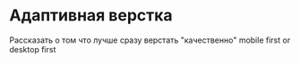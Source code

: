 # Адаптивная верстка

Рассказать о том что лучше сразу верстать "качественно" 
mobile first or desktop first
